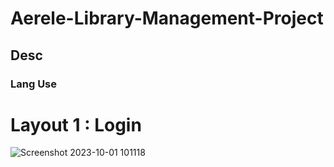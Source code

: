 # Aerele-Library-Management-Project
## Desc

### Lang Use

# Layout 1 : Login 

![Screenshot 2023-10-01 101118](https://github.com/Vijayaragavan07/Aerele-Library-Management-Project/assets/135326980/6d37b0b0-0f09-497b-9c33-50b7b85ed3f5)


